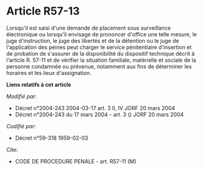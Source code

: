 # Article R57-13

Lorsqu'il est saisi d'une demande de placement sous surveillance électronique ou lorsqu'il envisage de prononcer d'office une
telle mesure, le juge d'instruction, le juge des libertés et de la détention ou le juge de l'application des peines peut
charger le service pénitentiaire d'insertion et de probation de s'assurer de la disponibilité du dispositif technique décrit
à l'article R. 57-11 et de vérifier la situation familiale, matérielle et sociale de la personne condamnée ou prévenue,
notamment aux fins de déterminer les horaires et les lieux d'assignation.

**Liens relatifs à cet article**

_Modifié par_:

  - Décret n°2004-243 2004-03-17 art. 3 II, IV JORF 20 mars 2004
  - Décret n°2004-243 du 17 mars 2004 - art. 3 () JORF 20 mars 2004

_Codifié par_:

  - Décret n°59-318 1959-02-03

_Cite_:

  - CODE DE PROCEDURE PENALE - art. R57-11 (M)
